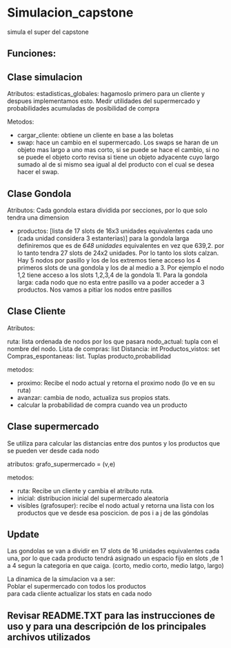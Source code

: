﻿# Simulacion_capstone
simula el super del capstone

## Funciones:

## Clase simulacion
Atributos:
estadisticas_globales: hagamoslo primero para un cliente y despues implementamos esto.
Medir utilidades del supermercado y probabilidades acumuladas de posibilidad de compra

Metodos:
* cargar_cliente: obtiene un cliente en base a las boletas
* swap: hace un cambio en el supermercado. Los swaps se haran de un objeto mas largo a uno mas corto, si se puede se hace el cambio, si no se puede el objeto corto revisa si tiene un objeto adyacente cuyo largo sumado al de si mismo sea igual al del producto con el cual se desea hacer el swap.



## Clase Gondola
Atributos:
Cada gondola estara dividida por secciones, por lo que solo tendra una dimension
* productos: [lista de 17 slots de 16x3 unidades equivalentes cada uno (cada unidad considera 3 estanterias)]
para la gondola larga definiremos que es de *648 unidades* equivalentes en vez que 639,2. por lo tanto tendra 27 slots de 24x2 unidades. Por lo tanto los slots calzan. 
Hay 5 nodos por pasillo y los de los extremos tiene acceso los 4 primeros slots de una gondola y los de al medio a 3. Por ejemplo el nodo 1,2 tiene acceso a los slots 1,2,3,4 de la gondola 1I.
Para la gondola larga: cada nodo que no esta entre pasillo va a poder acceder a 3 productos. Nos vamos a pitiar los nodos entre pasillos

## Clase Cliente
Atributos:

ruta: lista ordenada de nodos por los que pasara
nodo_actual: tupla con el nombre del nodo.
Lista de compras: list
Distancia: int
Productos_vistos: set
Compras_espontaneas: list. Tuplas producto,probabilidad

metodos:

* proximo: Recibe el nodo actual y retorna el proximo nodo (lo ve en su ruta)
* avanzar: cambia de nodo, actualiza sus propios stats.
* calcular la probabilidad de compra cuando vea un producto


## Clase supermercado
Se utiliza para calcular las distancias entre dos puntos y los productos que se pueden ver desde cada nodo

atributos: 
grafo_supermercado = (v,e)
 
metodos:
* ruta: Recibe un cliente y cambia el atributo ruta.
* inicial: distribucion inicial del supermercado aleatoria
* visibles (grafosuper): recibe el nodo actual y retorna una lista con los productos que ve desde esa poscicion.
de pos i a j de las góndolas


## Update

Las gondolas se van a dividir en 17 slots de 16 unidades equivalentes cada una, por lo que cada producto tendrá asignado un espacio fijo en slots ,de 1 a 4 segun la categoria en que caiga.
(corto, medio corto, medio latgo, largo)


La dinamica de la simulacion va a ser:  
Poblar el supermercado con todos los productos  
para cada cliente actualizar los stats en cada nodo

## Revisar README.TXT para las instrucciones de uso y para una descripción de los principales archivos utilizados


